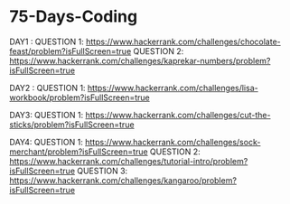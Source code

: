 # 75-Days-Coding

DAY1 : QUESTION 1: https://www.hackerrank.com/challenges/chocolate-feast/problem?isFullScreen=true
       QUESTION 2: https://www.hackerrank.com/challenges/kaprekar-numbers/problem?isFullScreen=true

DAY2 : QUESTION 1: https://www.hackerrank.com/challenges/lisa-workbook/problem?isFullScreen=true

DAY3: QUESTION 1: https://www.hackerrank.com/challenges/cut-the-sticks/problem?isFullScreen=true

DAY4: QUESTION 1: https://www.hackerrank.com/challenges/sock-merchant/problem?isFullScreen=true
      QUESTION 2: https://www.hackerrank.com/challenges/tutorial-intro/problem?isFullScreen=true
      QUESTION 3: https://www.hackerrank.com/challenges/kangaroo/problem?isFullScreen=true
